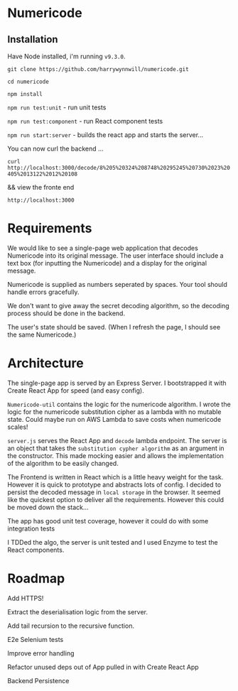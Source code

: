 # Numericode

## Installation

Have Node installed, i'm running `v9.3.0`.

`git clone https://github.com/harrywynnwill/numericode.git`

`cd numericode`

`npm install`

`npm run test:unit`  - run unit tests

`npm run test:component` - run React component tests

`npm run start:server`  - builds the react app and starts the server...

You can now curl the backend … 

`curl http://localhost:3000/decode/8%205%20324%208748%20295245%20730%2023%20405%2013122%2012%20108`

&& view the fronte end 

`http://localhost:3000`

# Requirements
We would like to see a single-page web application that decodes Numericode into its original message.
The user interface should include a text box (for inputting the Numericode) and a display for the original message.

Numericode is supplied as numbers seperated by spaces. Your tool should handle errors gracefully.

We don't want to give away the secret decoding algorithm, so the decoding process should be done in the backend.

The user's state should be saved. (When I refresh the page, I should see the same Numericode.)





# Architecture

The single-page app is served by an Express Server. I bootstrapped it with Create React App for speed (and easy config).

`Numericode-util` contains the logic for the numericode algorithm.
 I wrote the logic for the numericode substitution cipher as a lambda with no mutable state. Could maybe run on AWS Lambda to save costs when numericode scales!

`server.js` serves the React App and `decode` lambda endpoint.
The server is an object that takes the `substitution cypher algorithm` as an argument in the constructor. This made mocking easier and allows the implementation of the algorithm to be easily changed.

The Frontend is written in React which is a little heavy weight for the task. However it is quick to prototype and abstracts lots of config. I decided to persist the decoded message in `local storage` in the browser. It seemed like the quickest option to deliver all the requirements. However this could be moved down the stack…

The app has good unit test coverage, however it could do with some integration tests

I TDDed the algo, the server is unit tested and I used Enzyme to test the React components.

# Roadmap

Add HTTPS! 

Extract the deserialisation logic from the server.

Add tail recursion to the recursive function.

E2e Selenium tests

Improve error handling

Refactor unused deps out of App pulled in with Create React App

Backend Persistence













